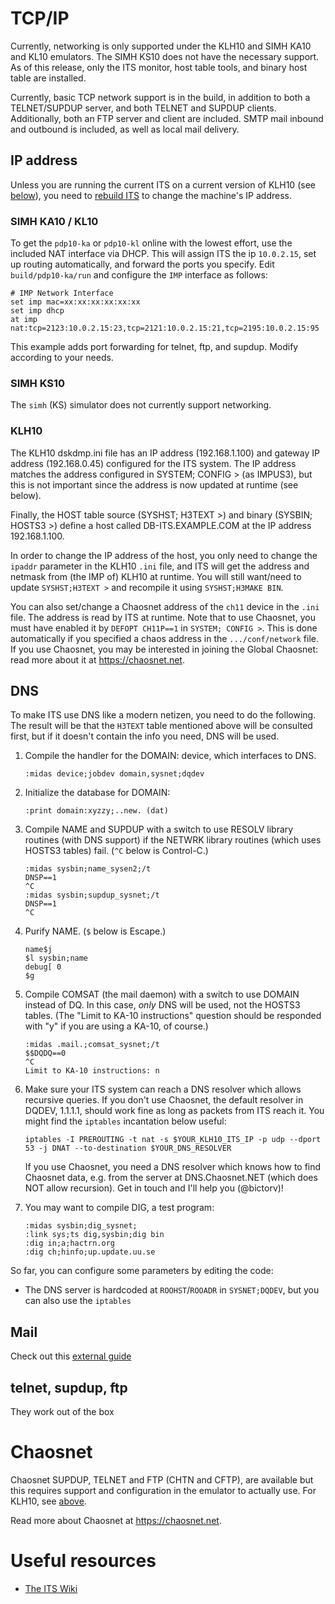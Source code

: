 # TCP/IP

Currently, networking is only supported under the KLH10 and SIMH KA10
and KL10 emulators. The SIMH KS10 does not have the necessary
support. As of this release, only the ITS monitor, host table tools,
and binary host table are installed.

Currently, basic TCP network support is in the build, in addition to
both a TELNET/SUPDUP server, and both TELNET and SUPDUP clients.
Additionally, both an FTP server and client are included.
SMTP mail inbound and outbound is included,
as well as local mail delivery.

## IP address
Unless you are running the current ITS on a current version of KLH10 (see [below](#KLH10)),
you need to [rebuild ITS](NITS.md) to change the machine's IP address.

### SIMH KA10 / KL10
To get the `pdp10-ka` or `pdp10-kl` online with the lowest effort, use the included NAT interface via DHCP.
This will assign ITS the ip `10.0.2.15`, set up routing automatically, and forward the ports you specify.
Edit `build/pdp10-ka/run` and configure the `IMP` interface as follows:
```
# IMP Network Interface
set imp mac=xx:xx:xx:xx:xx:xx
set imp dhcp
at imp nat:tcp=2123:10.0.2.15:23,tcp=2121:10.0.2.15:21,tcp=2195:10.0.2.15:95
```
This example adds port forwarding for telnet, ftp, and supdup. Modify according to your needs.

### SIMH KS10
The `simh` (KS) simulator does not currently support networking.

### KLH10
The KLH10 dskdmp.ini file has an IP address (192.168.1.100) and gateway IP
address (192.168.0.45) configured for the ITS system. The IP address
matches the address configured in SYSTEM; CONFIG > (as IMPUS3),
but this is not important since the address is now updated at runtime (see below).

Finally, the HOST table source (SYSHST; H3TEXT >) and binary (SYSBIN; HOSTS3 >)
define a host called DB-ITS.EXAMPLE.COM at the IP address 192.168.1.100.

In order to change the IP address of the host, you only need to change
the `ipaddr` parameter in the KLH10 `.ini` file, and ITS will get the
address and netmask from (the IMP of) KLH10 at runtime. You will still
want/need to update `SYSHST;H3TEXT >` and recompile it using `SYSHST;H3MAKE BIN`.

You can also set/change a Chaosnet address of the `ch11` device in the
`.ini` file. The address is read by ITS at runtime. Note that to use
Chaosnet, you must have enabled it by `DEFOPT CH11P==1` in `SYSTEM; CONFIG >`.
This is done automatically if you specified a chaos address in the `.../conf/network` file.
If you use Chaosnet, you may be interested in joining the Global
Chaosnet: read more about it at https://chaosnet.net.

## DNS
To make ITS use DNS like a modern netizen, you need to do the following. The result will be that the `H3TEXT` table mentioned above will be consulted first, but if it doesn't contain the info you need, DNS will be used.

1. Compile the handler for the DOMAIN: device, which interfaces to DNS.
	```
	:midas device;jobdev domain,sysnet;dqdev
	```
2. Initialize the database for DOMAIN:
	```
	:print domain:xyzzy;..new. (dat)
	```
2. Compile NAME and SUPDUP with a switch to use RESOLV library routines (with DNS support) if the NETWRK library routines (which uses HOSTS3 tables) fail. (`^C` below is Control-C.)
	```
	:midas sysbin;name_sysen2;/t
	DNSP==1
	^C
	:midas sysbin;supdup_sysnet;/t
	DNSP==1
	^C
	```
3. Purify NAME. (`$` below is Escape.)
	```
	name$j
	$l sysbin;name
	debug[ 0
	$g
	```
4. Compile COMSAT (the mail daemon) with a switch to use DOMAIN instead of DQ. In this case, *only* DNS will be used, not the HOSTS3 tables. (The "Limit to KA-10 instructions" question should be responded with "y" if you are using a KA-10, of course.)
	```
	:midas .mail.;comsat_sysnet;/t
	$$DQDQ==0
	^C
	Limit to KA-10 instructions: n
	```
5. Make sure your ITS system can reach a DNS resolver which allows recursive queries.
 	If you don't use Chaosnet, the default resolver in DQDEV, 1.1.1.1, should work fine as long as packets from ITS reach it.
	You might find the `iptables` incantation below useful:
	```
	iptables -I PREROUTING -t nat -s $YOUR_KLH10_ITS_IP -p udp --dport 53 -j DNAT --to-destination $YOUR_DNS_RESOLVER
	```

	If you use Chaosnet, you need a DNS resolver which knows how to find Chaosnet data, e.g. from the server at DNS.Chaosnet.NET (which does NOT allow recursion).
	Get in touch and I'll help you (@bictorv)!
6. You may want to compile DIG, a test program:
	```
	:midas sysbin;dig_sysnet;
	:link sys;ts dig,sysbin;dig bin
	:dig in;a;hactrn.org
	:dig ch;hinfo;up.update.uu.se
	```

So far, you can configure some parameters by editing the code:
- The DNS server is hardcoded at `ROOHST`/`ROOADR` in `SYSNET;DQDEV`, but you can also use the `iptables`

## Mail
Check out this [external guide](https://its.victor.se/wiki/mail-setup)

## telnet, supdup, ftp
They work out of the box


# Chaosnet
Chaosnet SUPDUP, TELNET and FTP (CHTN and CFTP), are available
but this requires support and configuration
in the emulator to actually use. For KLH10, see [above](#KLH10).

Read more about Chaosnet at https://chaosnet.net.


# Useful resources
- [The ITS Wiki](https://its.victor.se/wiki/start)
